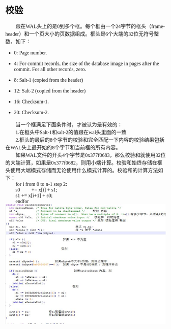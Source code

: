 # 校验
<font face="微软雅黑" size="3px">

&nbsp;&nbsp;&nbsp;&nbsp;&nbsp;&nbsp;&nbsp;&nbsp;跟在WAL头上的是0到多个框。每个框由一个24字节的框头（frame-header）和一个页大小的页数据组成。框头是6个大端的32位无符号整数，如下：
* 0: Page number.

* 4: For commit records, the size of the database image in pages after the commit. For all other records, zero.
* 8: Salt-1 (copied from the header)

* 12: Salt-2 (copied from the header)

* 16: Checksum-1.

* 20: Checksum-2.

&nbsp;&nbsp;&nbsp;&nbsp;&nbsp;&nbsp;&nbsp;&nbsp;当一个框满足下面条件时，才被认为是有效的：<br>
&nbsp;&nbsp;&nbsp;&nbsp;&nbsp;&nbsp;&nbsp;&nbsp;1.在框头中Salt-1和salt-2的值跟在wal头里面的一致<br>
&nbsp;&nbsp;&nbsp;&nbsp;&nbsp;&nbsp;&nbsp;&nbsp;2.框头的最后的8个字节的校验和完全匹配一下内容的校验结果包括在WAL头上最开始的8个字节和当前框的所有内容。<br>
&nbsp;&nbsp;&nbsp;&nbsp;&nbsp;&nbsp;&nbsp;&nbsp;如果WAL文件的开头4个字节是0x377f0683，那么校验和就使用32位的大端计算，如果是0x377f0682，则用小端计算。校验和始终存储在框头使用大端模式存储而无论使用什么模式计算的。校验和的计算方法如下：<br>
&nbsp;&nbsp;&nbsp;&nbsp;&nbsp;&nbsp;&nbsp;&nbsp;for i from 0 to n-1 step 2:<br>
&nbsp;&nbsp;&nbsp;&nbsp;&nbsp;&nbsp;&nbsp;&nbsp;s0 &nbsp;&nbsp;&nbsp;&nbsp;&nbsp;&nbsp;&nbsp;&nbsp;+= x[i] + s1;<br>
&nbsp;&nbsp;&nbsp;&nbsp;&nbsp;&nbsp;&nbsp;&nbsp;s1 += x[i+1] + s0;<br>
&nbsp;&nbsp;&nbsp;&nbsp;&nbsp;&nbsp;&nbsp;&nbsp;endfor<br>
<img src="check.jpg"><br>
